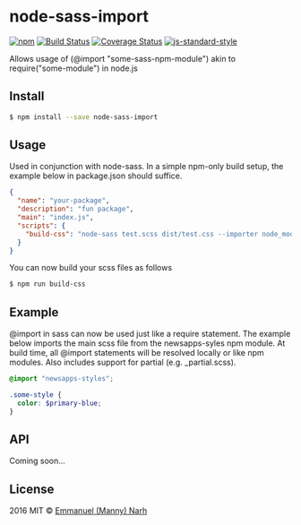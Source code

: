 # node-sass-import 

[![npm][npm-image]][npm-url] [![Build Status][travis-image]][travis-url]  [![Coverage Status][coveralls-image]][coveralls-url] [![js-standard-style][standard-image]][standard-url]

Allows usage of (@import "some-sass-npm-module") akin to require("some-module") in node.js

## Install

```sh
$ npm install --save node-sass-import
```

## Usage

Used in conjunction with node-sass. In a simple npm-only build setup, the example below in package.json should suffice.

```json
{
  "name": "your-package",
  "description": "fun package",
  "main": "index.js",
  "scripts": {
    "build-css": "node-sass test.scss dist/test.css --importer node_modules/node-sass-import"
  }
}

```
You can now build your scss files as follows

```sh
$ npm run build-css
```

## Example

@import in sass can now be used just like a require statement. The example below imports the main scss file from the newsapps-syles npm module. At build time, all @import statements will be resolved locally or like npm modules. Also includes support for partial (e.g. _partial.scss).

```scss
@import "newsapps-styles";

.some-style {
  color: $primary-blue;
}
```

## API

Coming soon...

## License

2016 MIT © [Emmanuel (Manny) Narh]()

[travis-image]: https://travis-ci.org/anarh/node-sass-import.svg?branch=master
[travis-url]: https://travis-ci.org/anarh/node-sass-import
[npm-image]: https://img.shields.io/npm/v/node-sass-import.svg?style=flat
[npm-url]: https://npmjs.org/package/node-sass-import
[standard-image]: https://img.shields.io/badge/code%20style-standard-brightgreen.svg?style=flat
[standard-url]: http://standardjs.com/
[coveralls-image]: https://coveralls.io/repos/anarh/node-sass-import/badge.svg?branch=master&service=github
[coveralls-url]: https://coveralls.io/r/anarh/node-sass-import
